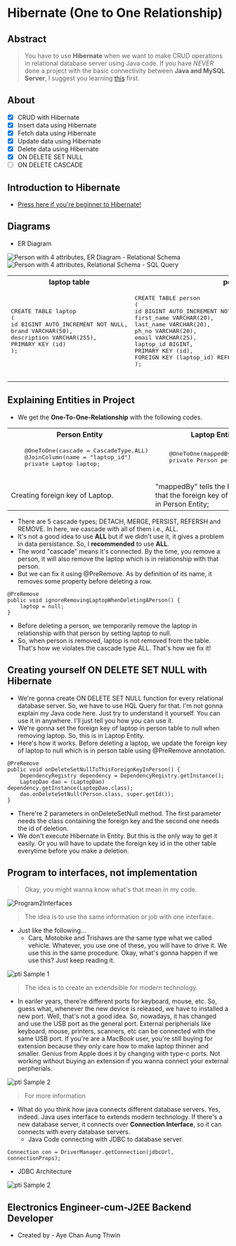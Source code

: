 # Hibernate (One to One Relationship)
## Abstract
> You have to use **Hibernate** when we want to make CRUD operations in relational database server using Java code.
> If you have _NEVER_ done a project with the basic connectivity between **Java and MySQL Server**, I suggest you learning [this](https://www.javatpoint.com/example-to-connect-to-the-mysql-database) first.

## About
- [X] CRUD with Hibernate
- [X] Insert data using Hibernate
- [X] Fetch data using Hibernate
- [X] Update data using Hibernate
- [X] Delete data using Hibernate
- [X] ON DELETE SET NULL
- [ ] ON DELETE CASCADE

## Introduction to Hibernate
- [Press here if you're beginner to Hibernate!](https://github.com/AyeChanAungThwin/1HibernateIntroWithoutRs)

## Diagrams
- ER Diagram
<img src="images/erd.png" alt="Person with 4 attributes, ER Diagram">
- Relational Schema
<img src="images/relational.png" alt="Person with 4 attributes, Relational Schema">
- SQL Query
<table style="width:100%">
  <tr>
    <th>laptop table</th>
    <th>person table</th> 
  </tr>
  <tr>
    <td>
    <pre>
CREATE TABLE laptop
(
id BIGINT AUTO_INCREMENT NOT NULL,
brand VARCHAR(50),
description VARCHAR(255),
PRIMARY KEY (id)
);
    </pre>
    </td>
    <td>
    <pre>
CREATE TABLE person
(
id BIGINT AUTO_INCREMENT NOT NULL,
first_name VARCHAR(20),
last_name VARCHAR(20),
ph_no VARCHAR(20),
email VARCHAR(25),
laptop_id BIGINT,
PRIMARY KEY (id),
FOREIGN KEY (laptop_id) REFERENCES laptop(id) ON DELETE SET NULL
);
    </pre>
    </td>
  </tr>
</table>

## Explaining Entities in Project
- We get the **One-To-One-Relationship** with the following codes.
<table style="width:100%">
  <tr>
    <th>Person Entity</th>
    <th>Laptop Entity</th> 
  </tr>
  <tr>
    <td>
    <pre>
    @OneToOne(cascade = CascadeType.ALL)
    @JoinColumn(name = "laptop_id")
    private Laptop laptop;
    </pre>
    </td>
    <td>
    <pre>
    @OneToOne(mappedBy = "laptop")
    private Person person;
    </pre>
    </td>
  </tr>
  <tr>
    <td>
    Creating foreign key of Laptop.
    </td>
    <td>
    "mappedBy" tells the Hibernate that the foreign key of this table is in Person Entity;
    </td>
  </tr>
</table>

- There are 5 cascade types; DETACH, MERGE, PERSIST, REFERSH and REMOVE. In here, we cascade with all of them i.e., ALL.
- It's not a good idea to use **ALL** but if we didn't use it, it gives a problem in data persistance. So, I **recommended** to use **ALL**.
- The word "cascade" means it's connected. By the time, you remove a person, it will also remove the laptop which is in relationship with that person.
- But we can fix it using @PreRemove. As by definition of its name, it removes some property before deleting a row.
```
@PreRemove
public void ignoreRemovingLaptopWhenDeletingAPerson() {
	laptop = null;
}
```
- Before deleting a person, we temporarily remove the laptop in relationship with that person by setting laptop to null.
- So, when person is removed, laptop is not removed from the table. That's how we violates the cascade type ALL. That's how we fix it!

## Creating yourself ON DELETE SET NULL with Hibernate
- We're gonna create ON DELETE SET NULL function for every relational database server. So, we have to use HQL Query for that. I'm not gonna explain my Java code here. Just try to understand it yourself. You can use it in anywhere. I'll just tell you how you can use it.
- We're gonna set the foreign key of laptop in person table to null when removing laptop. So, this is in Laptop Entity.
- Here's how it works. Before deleting a laptop, we update the foreign key of laptop to null which is in person table using @PreRemove annotation.
```
@PreRemove
public void onDeleteSetNullToThisForeignKeyInPerson() {
	DependencyRegistry dependency = DependencyRegistry.getInstance();
	LaptopDao dao = (LaptopDao) dependency.getInstance(LaptopDao.class);
	dao.onDeleteSetNull(Person.class, super.getId());
}
```
- There're 2 parameters in onDeleteSetNull method. The first parameter needs the class containing the foreign key and the second one needs the id of deletion.
- We don't execute Hibernate in Entity. But this is the only way to get it easily. Or you will have to update the foreign key id in the other table everytime before you make a deletion.

## Program to interfaces, not implementation
> Okay, you might wanna know what's that mean in my code.
<img src="images/program-to-interfaces.png" alt="Program2Interfaces">

> The idea is to use the same information or job with one interface.
- Just like the following...
  - Cars, Motobike and Trishaws are the same type what we called vehicle. Whatever, you use one of these, you will have to drive it. We use this in the same procedure. Okay, what's gonna happen if we use this? Just keep reading it.
<img src="images/pti-sample-one.png" alt="pti Sample 1">

> The idea is to create an extendsible for modern technology.
-  In eariler years, there're different ports for keyboard, mouse, etc. So, guess what, whenever the new device is released, we have to installed a new port. Well, that's not a good idea. So, nowadays, it has changed and use the USB port as the general port. External peripherials like keyboard, mouse, printers, scanners, etc can be connected with the same USB port. If you're are a MacBook user, you're still buying for extension because they only care how to make laptop thinner and smaller. Genius from Apple does it by changing with type-c ports. Not working without buying an extension if you wanna connect your external perpherials.
<img src="images/pti-sample-two.png" alt="pti Sample 2">

> For more information
- What do you think how java connects different database servers. Yes, indeed. Java uses interface to extends modern technology. If there's a new database server, it connects over **Connection Interface**, so it can connects with every database servers.
  - Java Code connecting with JDBC to database server.
```
Connection con = DriverManager.getConnection(jdbcUrl, connectionProps);
```
  - JDBC Architecture
<img src="images/jdbc-architecture.png" alt="pti Sample 2">

## Electronics Engineer-cum-J2EE Backend Developer ##
-  Created by - Aye Chan Aung Thwin
